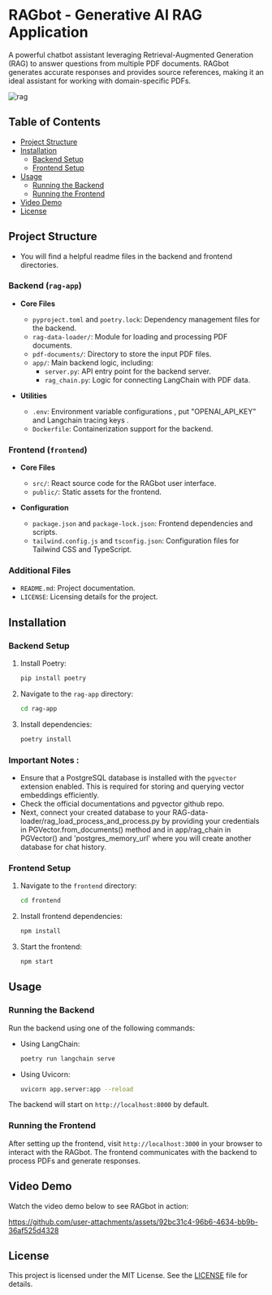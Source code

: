# RAGbot - Generative AI RAG Application

A powerful chatbot assistant leveraging Retrieval-Augmented Generation (RAG) to answer questions from multiple PDF documents. RAGbot generates accurate responses and provides source references, making it an ideal assistant for working with domain-specific PDFs.

![rag](https://github.com/user-attachments/assets/58719381-f326-41ff-be0f-f20eedd1c7fc)

## Table of Contents

- [Project Structure](#project-structure)
- [Installation](#installation)
  - [Backend Setup](#backend-setup)
  - [Frontend Setup](#frontend-setup)
- [Usage](#usage)
  - [Running the Backend](#running-the-backend)
  - [Running the Frontend](#running-the-frontend)
- [Video Demo](#video-demo)
- [License](#license)

## Project Structure
- You will find a helpful readme files in the backend and frontend directories.
### Backend (`rag-app`)

- **Core Files**  
  - `pyproject.toml` and `poetry.lock`: Dependency management files for the backend.  
  - `rag-data-loader/`: Module for loading and processing PDF documents.  
  - `pdf-documents/`: Directory to store the input PDF files.  
  - `app/`: Main backend logic, including:  
    - `server.py`: API entry point for the backend server.  
    - `rag_chain.py`: Logic for connecting LangChain with PDF data.  

- **Utilities**  
  - `.env`: Environment variable configurations , put "OPENAI_API_KEY" and Langchain tracing keys .  
  - `Dockerfile`: Containerization support for the backend.

### Frontend (`frontend`)

- **Core Files**  
  - `src/`: React source code for the RAGbot user interface.  
  - `public/`: Static assets for the frontend.

- **Configuration**  
  - `package.json` and `package-lock.json`: Frontend dependencies and scripts.  
  - `tailwind.config.js` and `tsconfig.json`: Configuration files for Tailwind CSS and TypeScript.

### Additional Files

- `README.md`: Project documentation.  
- `LICENSE`: Licensing details for the project.

## Installation

### Backend Setup

1. Install Poetry:

   ```bash
   pip install poetry
   ```

2. Navigate to the `rag-app` directory:

   ```bash
   cd rag-app
   ```

3. Install dependencies:

   ```bash
   poetry install
   ```
### Important Notes :
- Ensure that a PostgreSQL database is installed with the `pgvector` extension enabled. This is required for storing and querying vector embeddings efficiently.
- Check the official documentations and pgvector github repo.
- Next, connect your created database to your RAG-data-loader/rag_load_process_and_process.py by providing your credentials in PGVector.from_documents() method and in app/rag_chain in PGVector() and 'postgres_memory_url' where you will create another database for chat history.
### Frontend Setup

1. Navigate to the `frontend` directory:

   ```bash
   cd frontend
   ```

2. Install frontend dependencies:

   ```bash
   npm install
   ```

3. Start the frontend:

   ```bash
   npm start
   ```

## Usage

### Running the Backend

Run the backend using one of the following commands:

- Using LangChain:

   ```bash
   poetry run langchain serve
   ```

- Using Uvicorn:

   ```bash
   uvicorn app.server:app --reload
   ```

The backend will start on `http://localhost:8000` by default.

### Running the Frontend

After setting up the frontend, visit `http://localhost:3000` in your browser to interact with the RAGbot. The frontend communicates with the backend to process PDFs and generate responses.

## Video Demo

Watch the video demo below to see RAGbot in action:

https://github.com/user-attachments/assets/92bc31c4-96b6-4634-bb9b-36af525d4328



## License

This project is licensed under the MIT License. See the [LICENSE](LICENSE) file for details.
